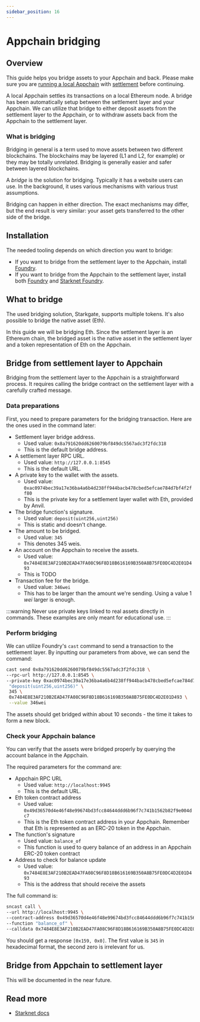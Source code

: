 ```yaml
---
sidebar_position: 16
---
```


# Appchain bridging

## Overview

This guide helps you bridge assets to your Appchain and back. Please make sure you are [running a local Appchain](/quickstart/run_appchain) with [settlement](/concepts/settlement) before continuing.

A local Appchain settles its transactions on a local Ethereum node. A bridge has been automatically setup between the settlement layer and your Appchain. We can utilize that bridge to either deposit assets from the settlement layer to the Appchain, or to withdraw assets back from the Appchain to the settlement layer.

### What is bridging

Bridging in general is a term used to move assets between two different blockchains. The blockchains may be layered (L1 and L2, for example) or they may be totally unrelated. Bridging is generally easier and safer between layered blockchains.

A *bridge* is the solution for bridging. Typically it has a website users can use. In the background, it uses various mechanisms with various trust assumptions.

Bridging can happen in either direction. The exact mechanisms may differ, but the end result is very similar: your asset gets transferred to the other side of the bridge.

## Installation

The needed tooling depends on which direction you want to bridge:
- If you want to bridge from the settlement layer to the Appchain, install [Foundry](https://book.getfoundry.sh/getting-started/installation).
- If you want to bridge from the Appchain to the settlement layer, install both [Foundry](https://book.getfoundry.sh/getting-started/installation) and [Starknet Foundry](https://foundry-rs.github.io/starknet-foundry/getting-started/installation.html).

## What to bridge

The used bridging solution, Starkgate, supports multiple tokens. It's also possible to bridge the native asset (Eth).

In this guide we will be bridging Eth. Since the settlement layer is an Ethereum chain, the bridged asset is the native asset in the settlement layer and a token representation of Eth on the Appchain.

## Bridge from settlement layer to Appchain

Bridging from the settlement layer to the Appchain is a straightforward process. It requires calling the bridge contract on the settlement layer with a carefully crafted message.

### Data preparations

First, you need to prepare parameters for the bridging transaction. Here are the ones used in the command later:
* Settlement layer bridge address.
  * Used value: `0x8a791620dd6260079bf849dc5567adc3f2fdc318`
  * This is the default bridge address.
* A settlement layer RPC URL.
  * Used value: `http://127.0.0.1:8545`
  * This is the default URL.
* A private key to the wallet with the assets.
  * Used value: `0xac0974bec39a17e36ba4a6b4d238ff944bacb478cbed5efcae784d7bf4f2ff80`
  * This is the private key for a settlement layer wallet with Eth, provided by Anvil.
* The bridge function's signature.
  * Used value: `deposit(uint256,uint256)`
  * This is static and doesn't change.
* The amount to be bridged.
  * Used value: `345`
  * This denotes 345 weis.
* An account on the Appchain to receive the assets.
  * Used value: `0x7484E8E3AF210B2EAD47FA08C96F8D18B616169B350A8B75FE0DC4D2E01D493`
  * This is TODO
* Transaction fee for the bridge.
  * Used value: `346wei`
  * This has to be larger than the amount we're sending. Using a value 1 *wei* larger is enough.

:::warning
Never use private keys linked to real assets directly in commands. These examples are only meant for educational use.
:::

### Perform bridging

We can utilize Foundry's `cast` command to send a transaction to the settlement layer. By inputting our parameters from above, we can send the command:
```bash
cast send 0x8a791620dd6260079bf849dc5567adc3f2fdc318 \
--rpc-url http://127.0.0.1:8545 \
--private-key 0xac0974bec39a17e36ba4a6b4d238ff944bacb478cbed5efcae784d7bf4f2ff80 \
 "deposit(uint256,uint256)" \
 345 \
 0x7484E8E3AF210B2EAD47FA08C96F8D18B616169B350A8B75FE0DC4D2E01D493 \
 --value 346wei
```

The assets should get bridged within about 10 seconds - the time it takes to form a new block.

### Check your Appchain balance

You can verify that the assets were bridged properly by querying the account balance in the Appchain. 

The required parameters for the command are:
* Appchain RPC URL
  * Used value: `http://localhost:9945`
  * This is the default URL.
* Eth token contract address
  * Used value: `0x49d36570d4e46f48e99674bd3fcc84644ddd6b96f7c741b1562b82f9e004dc7`
  * This is the Eth token contract address in your Appchain. Remember that Eth is represented as an ERC-20 token in the Appchain.
* The function's signature
  * Used value: `balance_of`
  * This function is used to query balance of an address in an Appchain ERC-20 token contract
* Address to check for balance update
  * Used value: `0x7484E8E3AF210B2EAD47FA08C96F8D18B616169B350A8B75FE0DC4D2E01D493`
  * This is the address that should receive the assets

The full command is:

```bash
sncast call \
--url http://localhost:9945 \
--contract-address 0x49d36570d4e46f48e99674bd3fcc84644ddd6b96f7c741b1562b82f9e004dc7 \
--function "balance_of" \
--calldata 0x7484E8E3AF210B2EAD47FA08C96F8D18B616169B350A8B75FE0DC4D2E01D493
```

You should get a response `[0x159, 0x0]`. The first value is `345` in hexadecimal format, the second zero is irrelevant for us.

## Bridge from Appchain to settlement layer

This will be documented in the near future.

## Read more

- [Starknet docs](https://docs.starknet.io/starkgate/overview/)

